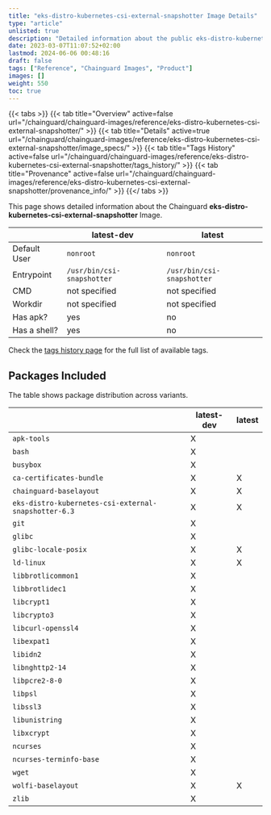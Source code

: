 ```yaml
---
title: "eks-distro-kubernetes-csi-external-snapshotter Image Details"
type: "article"
unlisted: true
description: "Detailed information about the public eks-distro-kubernetes-csi-external-snapshotter Chainguard Image."
date: 2023-03-07T11:07:52+02:00
lastmod: 2024-06-06 00:48:16
draft: false
tags: ["Reference", "Chainguard Images", "Product"]
images: []
weight: 550
toc: true
---
```


{{< tabs >}}
{{< tab title="Overview" active=false url="/chainguard/chainguard-images/reference/eks-distro-kubernetes-csi-external-snapshotter/" >}}
{{< tab title="Details" active=true url="/chainguard/chainguard-images/reference/eks-distro-kubernetes-csi-external-snapshotter/image_specs/" >}}
{{< tab title="Tags History" active=false url="/chainguard/chainguard-images/reference/eks-distro-kubernetes-csi-external-snapshotter/tags_history/" >}}
{{< tab title="Provenance" active=false url="/chainguard/chainguard-images/reference/eks-distro-kubernetes-csi-external-snapshotter/provenance_info/" >}}
{{</ tabs >}}

This page shows detailed information about the Chainguard **eks-distro-kubernetes-csi-external-snapshotter** Image.

|              | latest-dev                 | latest                     |
|--------------|----------------------------|----------------------------|
| Default User | `nonroot`                  | `nonroot`                  |
| Entrypoint   | `/usr/bin/csi-snapshotter` | `/usr/bin/csi-snapshotter` |
| CMD          | not specified              | not specified              |
| Workdir      | not specified              | not specified              |
| Has apk?     | yes                        | no                         |
| Has a shell? | yes                        | no                         |

Check the [tags history page](/chainguard/chainguard-images/reference/eks-distro-kubernetes-csi-external-snapshotter/tags_history/) for the full list of available tags.

## Packages Included
The table shows package distribution across variants.

|                                                      | latest-dev | latest |
|------------------------------------------------------|------------|--------|
| `apk-tools`                                          | X          |        |
| `bash`                                               | X          |        |
| `busybox`                                            | X          |        |
| `ca-certificates-bundle`                             | X          | X      |
| `chainguard-baselayout`                              | X          | X      |
| `eks-distro-kubernetes-csi-external-snapshotter-6.3` | X          | X      |
| `git`                                                | X          |        |
| `glibc`                                              | X          |        |
| `glibc-locale-posix`                                 | X          | X      |
| `ld-linux`                                           | X          | X      |
| `libbrotlicommon1`                                   | X          |        |
| `libbrotlidec1`                                      | X          |        |
| `libcrypt1`                                          | X          |        |
| `libcrypto3`                                         | X          |        |
| `libcurl-openssl4`                                   | X          |        |
| `libexpat1`                                          | X          |        |
| `libidn2`                                            | X          |        |
| `libnghttp2-14`                                      | X          |        |
| `libpcre2-8-0`                                       | X          |        |
| `libpsl`                                             | X          |        |
| `libssl3`                                            | X          |        |
| `libunistring`                                       | X          |        |
| `libxcrypt`                                          | X          |        |
| `ncurses`                                            | X          |        |
| `ncurses-terminfo-base`                              | X          |        |
| `wget`                                               | X          |        |
| `wolfi-baselayout`                                   | X          | X      |
| `zlib`                                               | X          |        |

